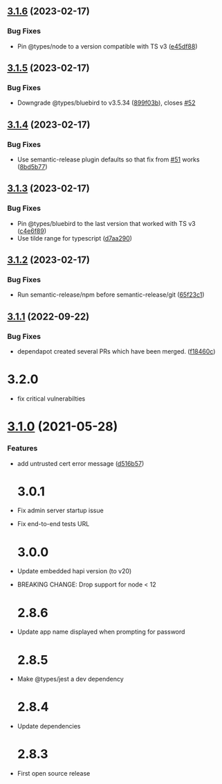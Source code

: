 ## [3.1.6](https://github.com/soundcloud/intervene/compare/v3.1.5...v3.1.6) (2023-02-17)


### Bug Fixes

* Pin @types/node to a version compatible with TS v3 ([e45df88](https://github.com/soundcloud/intervene/commit/e45df8869a83f2891aed11e4685b61907ce0ff54))

## [3.1.5](https://github.com/soundcloud/intervene/compare/v3.1.4...v3.1.5) (2023-02-17)


### Bug Fixes

* Downgrade @types/bluebird to v3.5.34 ([899f03b](https://github.com/soundcloud/intervene/commit/899f03bb379a52bdd43b50ff11727ce60f10001f)), closes [#52](https://github.com/soundcloud/intervene/issues/52)

## [3.1.4](https://github.com/soundcloud/intervene/compare/v3.1.3...v3.1.4) (2023-02-17)


### Bug Fixes

* Use semantic-release plugin defaults so that fix from [#51](https://github.com/soundcloud/intervene/issues/51) works ([8bd5b77](https://github.com/soundcloud/intervene/commit/8bd5b77369cb8b4003c1529eb6a5e790eb9fbec3))

## [3.1.3](https://github.com/soundcloud/intervene/compare/v3.1.2...v3.1.3) (2023-02-17)


### Bug Fixes

* Pin @types/bluebird to the last version that worked with TS v3 ([c4e6f89](https://github.com/soundcloud/intervene/commit/c4e6f890cc986ed5e0af4ba8028c632b7579adf4))
* Use tilde range for typescript ([d7aa290](https://github.com/soundcloud/intervene/commit/d7aa29049d43ce5e9eeccc97026c61a37a6ec07a))

## [3.1.2](https://github.com/soundcloud/intervene/compare/v3.1.1...v3.1.2) (2023-02-17)


### Bug Fixes

* Run semantic-release/npm before semantic-release/git ([65f23c1](https://github.com/soundcloud/intervene/commit/65f23c10f082993afab4bbb3be5f6dec6d502585))

## [3.1.1](https://github.com/soundcloud/intervene/compare/v3.1.0...v3.1.1) (2022-09-22)


### Bug Fixes

* dependapot created several PRs which have been merged. ([f18460c](https://github.com/soundcloud/intervene/commit/f18460cda7dac4f616fbfed66531d2da33c73928))

# 3.2.0

- fix critical vulnerabilties

# [3.1.0](https://github.com/soundcloud/intervene/compare/v3.0.1...v3.1.0) (2021-05-28)

### Features

- add untrusted cert error message ([d516b57](https://github.com/soundcloud/intervene/commit/d516b57700bfa80dec3958f9a48f920a12940f13))

  # 3.0.1

- Fix admin server startup issue
- Fix end-to-end tests URL

  # 3.0.0

- Update embedded hapi version (to v20)
- BREAKING CHANGE: Drop support for node < 12

  # 2.8.6

- Update app name displayed when prompting for password

  # 2.8.5

- Make @types/jest a dev dependency

  # 2.8.4

- Update dependencies

  # 2.8.3

- First open source release
